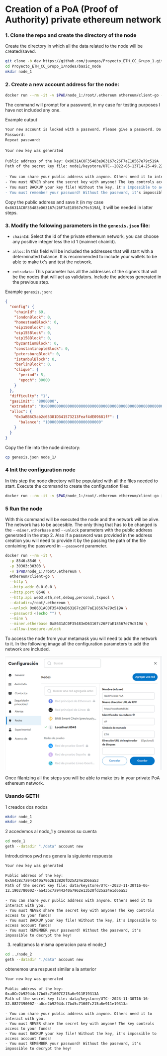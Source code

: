 # Creation of a PoA (Proof of Authority) private ethereum network

### 1. Clone the repo and create the directory of the node

Create the directory in which all the data related to the node will be created/saved.

```bash
git clone -b dev https://github.com/juangas/Proyecto_ETH_CC_Grupo_1.git
cd Proyecto_ETH_CC_Grupo_1/nodes/basic_node
mkdir node_1
```

### 2. Create a new account address for the node:

```bash
docker run --rm -it -v $PWD/node_1:/root/.ethereum ethereum/client-go --datadir /root/.ethereum account new
```

The command will prompt for a password, in my case for testing purposes I have not included any one.

Example output

```bash
Your new account is locked with a password. Please give a password. Do not forget this password.
Password:
Repeat password:

Your new key was generated

Public address of the key: 0x8631AC0F35483eD63167c26F7aE18567e79c519A
Path of the secret key file: node1/keystore/UTC--2022-05-13T14-25-49.229126160Z--c1b2c0dfd381e6ac08f34816172d6343decbb12b

- You can share your public address with anyone. Others need it to interact with you.
- You must NEVER share the secret key with anyone! The key controls access to your funds!
- You must BACKUP your key file! Without the key, it's impossible to access account funds!
- You must remember your password! Without the password, it's impossible to decrypt the key!
```

Copy the public address and save it (in my case `0x8631AC0F35483eD63167c26F7aE18567e79c519A`), it will be needed in latter steps.

### 3. Modify the following parameters in the `genesis.json` file:

- `chainId`: Select the id of the private ethereum network, you can choose any positive integer less the id 1 (mainnet chainId).

- `alloc`: In this field will be included the addresses that will start with a determinated balance. It is recommended to include your wallets to be able to make tx's and test the network.

- `extradata`: This parameter has all the addresses of the signers that will be the nodes that will act as validators. Include the address generated in the previous step.

Example `genesis.json`:

```json
{
  "config": {
    "chainId": 69,
    "londonBlock": 0,
    "homesteadBlock": 0,
    "eip150Block": 0,
    "eip155Block": 0,
    "eip158Block": 0,
    "byzantiumBlock": 0,
    "constantinopleBlock": 0,
    "petersburgBlock": 0,
    "istanbulBlock": 0,
    "berlinBlock": 0,
    "clique": {
      "period": 5,
      "epoch": 30000
    }
  },
  "difficulty": "1",
  "gasLimit": "8000000",
  "extradata": "0x00000000000000000000000000000000000000000000000000000000000000008631AC0F35483eD63167c26F7aE18567e79c519A0000000000000000000000000000000000000000000000000000000000000000000000000000000000000000000000000000000000000000000000000000000000",
  "alloc": {
    "0x3aBB6C5ab2c65381D341573213Feaf4dE09681fF": {
      "balance": "1000000000000000000000000"
    }
  }
}
```

Copy the file into the node directory:

```bash
cp genesis.json node_1/
```

### 4 Init the configuration node

In this step the node directory will be populated with all the files needed to start. Execute the command to create the configuration files:

```bash
docker run --rm -it -v $PWD/node_1:/root/.ethereum ethereum/client-go init /root/.ethereum/genesis.json
```

### 5 Run the node

With this command will be executed the node and the network will be alive. The network has to be accesible. The only thing that has to be changed is the `--miner.etherbase` and `--unlock` parameters with the public address generated in the step 2. Also if a password was provided in the address creation you will need to provide it by the passing the path of the file containing the password in `--password` parameter.

```bash
docker run --rm -it \
  -p 8546:8546 \
  -p 30303:30303 \
  -v $PWD/node_1:/root/.ethereum \
  ethereum/client-go \
  --http \
  --http.addr 0.0.0.0 \
  --http.port 8546 \
  --http.api web3,eth,net,debug,personal,txpool \
  --datadir=/root/.ethereum \
  --unlock 0x8631AC0F35483eD63167c26F7aE18567e79c519A \
  --password <(echo "") \
  --mine \
  --miner.etherbase 0x8631AC0F35483eD63167c26F7aE18567e79c519A \
  --allow-insecure-unlock
```

To access the node from your metamask you will need to add the network to it. In the following image all the configuration parameters to add the network are included.

![](./images/nodos.png)

Once filanizing all the steps you will be able to make txs in your private PoA ethereum network.

### Usando GETH

1 creados dos nodos

```bash
mkdir node_1
mkdir node_2
```

2 accedemos al nodo_1 y creamos su cuenta

```bash
cd node_1
geth --datadir "./data" account new
```

Introducimos pwd
nos genera la siguiente respuesta

```
Your new key was generated

Public address of the key:   0xAA43Bc7a944240a7962E13B20fD25A24e1D66a53
Path of the secret key file: data/keystore/UTC--2023-11-30T16-06-12.190278000Z--aa43bc7a944240a7962e13b20fd25a24e1d66a53

- You can share your public address with anyone. Others need it to interact with you.
- You must NEVER share the secret key with anyone! The key controls access to your funds!
- You must BACKUP your key file! Without the key, it's impossible to access account funds!
- You must REMEMBER your password! Without the password, it's impossible to decrypt the key!
```

3. realizamos la misma operacion para el node_1

```bash
cd ../node_2
geth --datadir "./data" account new
```

obtenemos una respuest similar a la anterior

```
Your new key was generated

Public address of the key:   0xa0Ce2b92944cf7bd5c71607C215a6e911E19313A
Path of the secret key file: data/keystore/UTC--2023-11-30T16-16-32.082739000Z--a0ce2b92944cf7bd5c71607c215a6e911e19313a

- You can share your public address with anyone. Others need it to interact with you.
- You must NEVER share the secret key with anyone! The key controls access to your funds!
- You must BACKUP your key file! Without the key, it's impossible to access account funds!
- You must REMEMBER your password! Without the password, it's impossible to decrypt the key!
```
